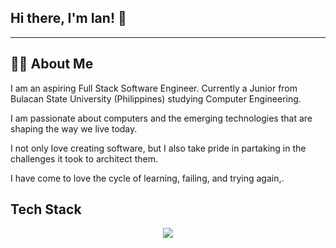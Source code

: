 ## Hi there, I'm Ian! 👋
---

## 👨‍💻 About Me
I am an aspiring Full Stack Software Engineer. Currently a Junior from Bulacan State University (Philippines) studying Computer Engineering. 

I am passionate about computers and the emerging technologies that are shaping the way we live today.

I not only love creating software, but I also take pride in partaking in the challenges it took to architect them.

I have come to love the cycle of learning, failing, and trying again,.

## Tech Stack
<p align="center">
  <a href="https://skillicons.dev">
    <img src="https://skillicons.dev/icons?i=ts,nextjs,react,supabase,tailwind,mongodb,postgres,express,html,css,js,python,java,c,cpp,php" />
  </a>
</p>











